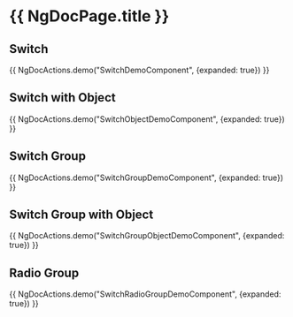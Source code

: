 # {{ NgDocPage.title }}

## Switch

{{ NgDocActions.demo("SwitchDemoComponent", {expanded: true}) }}

## Switch with Object

{{ NgDocActions.demo("SwitchObjectDemoComponent", {expanded: true}) }}

## Switch Group

{{ NgDocActions.demo("SwitchGroupDemoComponent", {expanded: true}) }}

## Switch Group with Object

{{ NgDocActions.demo("SwitchGroupObjectDemoComponent", {expanded: true}) }}

## Radio Group

{{ NgDocActions.demo("SwitchRadioGroupDemoComponent", {expanded: true}) }}
